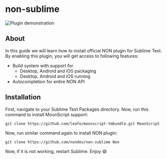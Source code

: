 # non-sublime

![Plugin demonstration](https://pbs.twimg.com/media/CI5f0ZMUAAAj5WL.png:large)

## About
In this guide we will learn how to install official NON plugin for Sublime Text.
By enabling this plugin, you will get access to following features:

  * Build system with support for
    * Desktop, Android and iOS packaging
    * Desktop, Android and iOS running
  * Autocompletion for entire NON API

## Installation

First, navigate to your Sublime Text Packages directory.
Now, run this command to install MoonScript support:

```
git clone https://github.com/leafo/moonscript-tmbundle.git MoonScript
```

Now, run similar command again to install NON plugin:

```
git clone https://github.com/nondev/non-sublime Non
```

Now, if it is not working, restart Sublime. Enjoy :smile:
